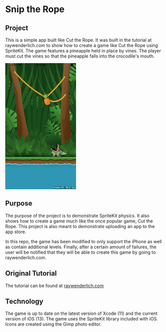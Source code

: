 # Snip the Rope

## Project

This is a simple app built like Cut the Rope. It was built in the tutorial at raywenderlich.com to show how to create a game like Cut the Rope using SpriteKit. The game features a pineapple held in place by vines. The player must cut the vines so that the pineapple falls into the crocodile's mouth.

![Screenshot](readme/screenshot-in-progress.png)


## Purpose

The purpose of the project is to demonstrate SpriteKit physics. It also shows how to create a game much like the once popular game, Cut the Rope. This project is also meant to demonstrate uploading an app to the app store. 

In this repo, the game has been modified to only support the iPhone as well as contain additional levels. Finally, after a certain amount of failures, the user will be notified that they will be able to create this game by going to raywenderlich.com.

## Original Tutorial

The tutorial can be found at [raywenderlich.com](https://www.raywenderlich.com/5347797-how-to-make-a-game-like-cut-the-rope-with-spritekit)

## Technology

The game is up to date on the latest version of Xcode (11) and the current version of iOS (13). The game uses the SpriteKit library included with iOS. Icons are created using the Gimp photo editor. 
